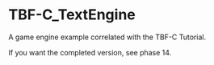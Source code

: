 # TBF-C_TextEngine
A game engine example correlated with the TBF-C Tutorial.

If you want the completed version, see phase 14.
